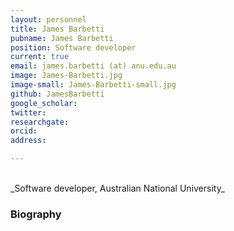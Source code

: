 ```yaml
---
layout: personnel
title: James Barbetti
pubname: James Barbetti
position: Software developer
current: true
email: james.barbetti (at) anu.edu.au
image: James-Barbetti.jpg
image-small: James-Barbetti-small.jpg
github: JamesBarbetti
google_scholar:
twitter: 
researchgate: 
orcid: 
address: 

---
```


<br>
_Software developer, Australian National University_

### Biography



